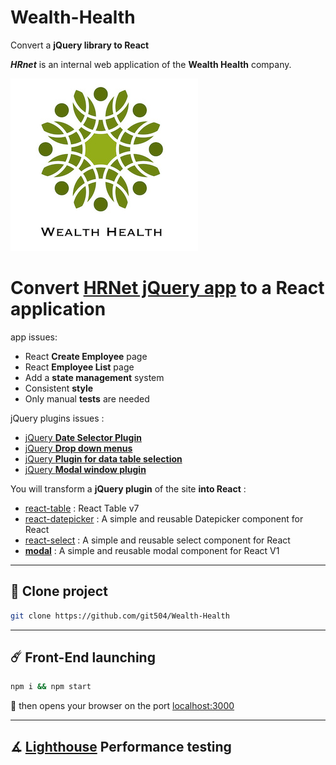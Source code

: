 # Wealth-Health

Convert a **jQuery library to React**

_**HRnet**_ is an internal web application of the **Wealth Health** company.

![logo](./Public/15974125765772_image2.jpg)

# Convert [HRNet jQuery app](https://github.com/git504/P12_Front-end) to a React application

app issues:

- React **Create Employee** page
- React **Employee List** page
- Add a **state management** system
- Consistent **style**
- Only manual **tests** are needed

jQuery plugins issues :

- [jQuery **Date Selector Plugin**](https://github.com/OpenClassrooms-Student-Center/P12_Front-end/issues/1)
- [jQuery **Drop down menus**](https://github.com/OpenClassrooms-Student-Center/P12_Front-end/issues/4)
- [jQuery **Plugin for data table selection**](https://github.com/OpenClassrooms-Student-Center/P12_Front-end/issues/2)
- [jQuery **Modal window plugin**](https://github.com/OpenClassrooms-Student-Center/P12_Front-end/issues/3)

You will transform a **jQuery plugin** of the site **into React** :

- [react-table](https://www.npmjs.com/package/react-table) : React Table v7
- [react-datepicker](https://www.npmjs.com/package/react-datepicker) : A simple and reusable Datepicker component for React
- [react-select](https://github.com/git504/Wealth-Health) : A simple and reusable select component for React
- [**modal**](https://github.com/git504/P12_Front-end) : A simple and reusable modal component for React V1

---

## 🔭 Clone project

```bash
git clone https://github.com/git504/Wealth-Health
```

---

## ☄️ Front-End launching

```bash
npm i && npm start
```

🔌 then opens your browser on the port [localhost:3000](http://localhost:3000)

---

## ∡ [Lighthouse](specs/Lighthouse) Performance testing
